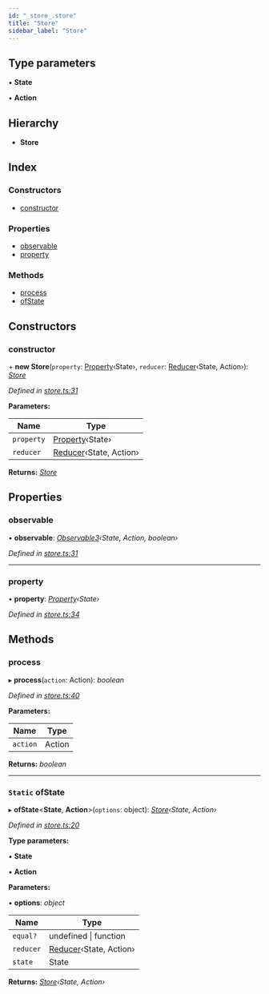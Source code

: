 ```yaml
---
id: "_store_.store"
title: "Store"
sidebar_label: "Store"
---
```


## Type parameters

▪ **State**

▪ **Action**

## Hierarchy

* **Store**

## Index

### Constructors

* [constructor](_store_.store.md#constructor)

### Properties

* [observable](_store_.store.md#observable)
* [property](_store_.store.md#property)

### Methods

* [process](_store_.store.md#process)
* [ofState](_store_.store.md#static-ofstate)

## Constructors

###  constructor

\+ **new Store**(`property`: [Property](_property_.property.md)‹State›, `reducer`: [Reducer](../modules/_reducer_.md#reducer)‹State, Action›): *[Store](_store_.store.md)*

*Defined in [store.ts:31](https://github.com/fponticelli/tempo/blob/master/store/src/store.ts#L31)*

**Parameters:**

Name | Type |
------ | ------ |
`property` | [Property](_property_.property.md)‹State› |
`reducer` | [Reducer](../modules/_reducer_.md#reducer)‹State, Action› |

**Returns:** *[Store](_store_.store.md)*

## Properties

###  observable

• **observable**: *[Observable3](../modules/_observable_.md#observable3)‹State, Action, boolean›*

*Defined in [store.ts:31](https://github.com/fponticelli/tempo/blob/master/store/src/store.ts#L31)*

___

###  property

• **property**: *[Property](_property_.property.md)‹State›*

*Defined in [store.ts:34](https://github.com/fponticelli/tempo/blob/master/store/src/store.ts#L34)*

## Methods

###  process

▸ **process**(`action`: Action): *boolean*

*Defined in [store.ts:40](https://github.com/fponticelli/tempo/blob/master/store/src/store.ts#L40)*

**Parameters:**

Name | Type |
------ | ------ |
`action` | Action |

**Returns:** *boolean*

___

### `Static` ofState

▸ **ofState**<**State**, **Action**>(`options`: object): *[Store](_store_.store.md)‹State, Action›*

*Defined in [store.ts:20](https://github.com/fponticelli/tempo/blob/master/store/src/store.ts#L20)*

**Type parameters:**

▪ **State**

▪ **Action**

**Parameters:**

▪ **options**: *object*

Name | Type |
------ | ------ |
`equal?` | undefined &#124; function |
`reducer` | [Reducer](../modules/_reducer_.md#reducer)‹State, Action› |
`state` | State |

**Returns:** *[Store](_store_.store.md)‹State, Action›*
